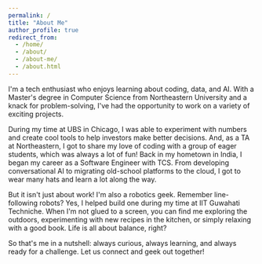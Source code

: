```yaml
---
permalink: /
title: "About Me"
author_profile: true
redirect_from: 
  - /home/
  - /about/
  - /about-me/
  - /about.html
---
```


I'm a tech enthusiast who enjoys learning about coding, data, and AI. With a Master's degree in Computer Science from Northeastern University and a knack for problem-solving, I've had the opportunity to work on a variety of exciting projects.

During my time at UBS in Chicago, I was able to experiment with numbers and create cool tools to help investors make better decisions. And, as a TA at Northeastern, I got to share my love of coding with a group of eager students, which was always a lot of fun! Back in my hometown in India, I began my career as a Software Engineer with TCS. From developing conversational AI to migrating old-school platforms to the cloud, I got to wear many hats and learn a lot along the way.

But it isn't just about work! I'm also a robotics geek. Remember line-following robots? Yes, I helped build one during my time at IIT Guwahati Techniche. When I'm not glued to a screen, you can find me exploring the outdoors, experimenting with new recipes in the kitchen, or simply relaxing with a good book. Life is all about balance, right?

So that's me in a nutshell: always curious, always learning, and always ready for a challenge. Let us connect and geek out together!